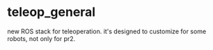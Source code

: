 teleop_general
==============

new ROS stack for teleoperation. it's designed to customize for some robots, not only for pr2.